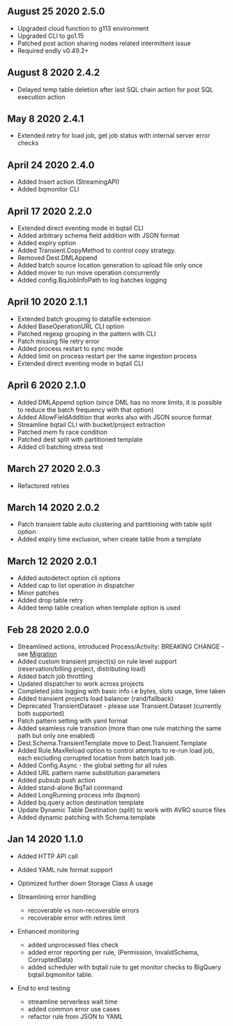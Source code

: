 ## August 25 2020 2.5.0
 * Upgraded cloud function to g113 environment
 * Upgraded CLI to go1.15
 * Patched post action sharing nodes related intermittent issue 
 * Required endly v0.49.2+


## August 8 2020 2.4.2
 * Delayed temp table deletion after last SQL chain action for post SQL execution action
  
## May 8 2020 2.4.1
 * Extended retry for load job, get job status with internal server error checks 

## April 24 2020 2.4.0
 * Added Insert action (StreamingAPI)
 * Added bqmonitor CLI

 
## April 17 2020 2.2.0
 * Extended direct eventing mode in bqtail CLI                                           
 * Added arbitrary schema field addition with JSON format
 * Added expiry option
 * Added Transient.CopyMethod to control copy strategy.
 * Removed Dest.DMLAppend 
 * Added batch source location generation to upload file only once
 * Added mover to run move operation concurrently
 * Added config.BqJobInfoPath to log batches logging
 
 
## April 10 2020 2.1.1
 * Extended batch grouping to datafile extension
 * Added BaseOperationURL CLI option
 * Patched regexp grouping in the pattern with CLI
 * Patch missing file retry error
 * Added process restart to sync mode
 * Added limit on process restart per the same ingestion process                
 * Extended direct eventing mode in bqtail CLI                                           

  
## April 6 2020 2.1.0
 * Added DMLAppend option (since DML has no more limits, it is possible to reduce the batch frequency with that option)
 * Added AllowFieldAddition that works also with JSON source format
 * Streamline bqtail CLI with bucket/project extraction
 * Patched mem fs race condition
 * Patched dest split with partitioned template
 * Added cli batching stress test
 
## March 27  2020 2.0.3
 * Refactored retries

## March 14 2020 2.0.2
 * Patch transient table auto clustering and partitioning  with table split option
 * Added expiry time exclusion, when create table from a template
 
## March 12 2020 2.0.1
 * Added autodetect option cli options
 * Added cap to list operation in dispatcher
 * Minor patches
 * Added drop table retry
 * Added temp table creation when template option is used

   
## Feb 28 2020 2.0.0
  * Streamlined actions, introduced Process/Activity: BREAKING CHANGE - see [Migration](MIGRATION.md) 
  * Added custom transient project(s) on rule level support (reservation/billing project, distributing load)
  * Added batch job throttling
  * Updated dispatcher to work across projects
  * Completed jobs logging with basic info i.e bytes, slots usage, time taken
  * Added transient projects load balancer (rand/fallback)
  * Deprecated TransientDataset - please use Transient.Dataset (currently both supported)
  * Patch pattern setting with yaml format
  * Added seamless rule transition (more than one rule matching the same path but only one enabled) 
  * Dest.Schema.TransientTemplate move to Dest.Transient.Template
  * Added Rule.MaxReload option to control attempts to re-run load job, each excluding corrupted location from batch load job.
  * Added Config.Async - the global setting for all rules
  * Added URL pattern name substitution parameters
  * Added pubsub push action
  * Added stand-alone BqTail command
  * Added LongRunning process info (bqmon)
  * Added bq.query action destination template
  * Update Dynamic Table Destination (split) to work with AVRO source files
  * Added dynamic patching with Schema.template

## Jan 14 2020 1.1.0

  * Added HTTP API call
  * Added YAML rule format support
  * Optimized further down Storage Class A usage
  * Streamlining error handling
    - recoverable vs non-recoverable errors
    - recoverable error with retires limit

  * Enhanced monitoring
    - added unprocessed files check
    - added error reporting per rule, (Permission, InvalidSchema, CorruptedData)
    - added scheduler with bqtail rule to get monitor checks to BigQuery bqtail.bqmonitor table.

  * End to end testing
    - streamline serverless wait time
    - added common error use cases
    - refactor rule from JSON to YAML

